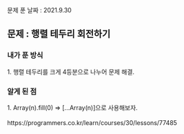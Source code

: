 문제 푼 날짜 : 2021.9.30

<h2>문제 : 행렬 테두리 회전하기</h2>

<h3>내가 푼 방식</h3>
<div>1. 행렬 테두리를 크게 4등분으로 나누어 문제 해결.</div>

<h3>알게 된 점</h3>
<div>1. Array(n).fill(0) => [...Array(n)]으로 사용해보자.</div>

<br>
https://programmers.co.kr/learn/courses/30/lessons/77485